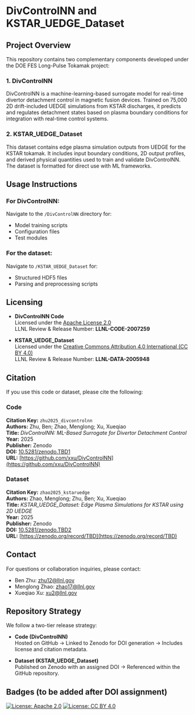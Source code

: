 # DivControlNN and KSTAR_UEDGE_Dataset

## Project Overview

This repository contains two complementary components developed under the DOE FES Long-Pulse Tokamak project:

### 1. DivControlNN

DivControlNN is a machine-learning-based surrogate model for real-time divertor detachment control in magnetic fusion devices. Trained on 75,000 2D drift-included UEDGE simulations from KSTAR discharges, it predicts and regulates detachment states based on plasma boundary conditions for integration with real-time control systems.

### 2. KSTAR_UEDGE_Dataset

This dataset contains edge plasma simulation outputs from UEDGE for the KSTAR tokamak. It includes input boundary conditions, 2D output profiles, and derived physical quantities used to train and validate DivControlNN. The dataset is formatted for direct use with ML frameworks.

## Usage Instructions

### For DivControlNN:
Navigate to the `/DivControlNN` directory for:
- Model training scripts
- Configuration files
- Test modules

### For the dataset:
Navigate to `/KSTAR_UEDGE_Dataset` for:
- Structured HDF5 files
- Parsing and preprocessing scripts

## Licensing

- **DivControlNN Code**  
  Licensed under the [Apache License 2.0](https://www.apache.org/licenses/LICENSE-2.0)  
  LLNL Review & Release Number: **LLNL-CODE-2007259**

- **KSTAR_UEDGE_Dataset**  
  Licensed under the [Creative Commons Attribution 4.0 International (CC BY 4.0)](https://creativecommons.org/licenses/by/4.0/)  
  LLNL Review & Release Number: **LLNL-DATA-2005948**

## Citation

If you use this code or dataset, please cite the following:

### Code

**Citation Key:** `zhu2025_divcontrolnn`  
**Authors:** Zhu, Ben; Zhao, Menglong; Xu, Xueqiao  
**Title:** *DivControlNN: ML-Based Surrogate for Divertor Detachment Control*  
**Year:** 2025  
**Publisher:** Zenodo  
**DOI:** [10.5281/zenodo.TBD1](https://doi.org/10.5281/zenodo.TBD1)  
**URL:** [https://github.com/xxu/DivControlNN](https://github.com/xxu/DivControlNN)

### Dataset

**Citation Key:** `zhao2025_kstaruedge`  
**Authors:** Zhao, Menglong; Zhu, Ben; Xu, Xueqiao  
**Title:** *KSTAR_UEDGE_Dataset: Edge Plasma Simulations for KSTAR using 2D UEDGE*  
**Year:** 2025  
**Publisher:** Zenodo  
**DOI:** [10.5281/zenodo.TBD2](https://doi.org/10.5281/zenodo.TBD2)  
**URL:** [https://zenodo.org/record/TBD](https://zenodo.org/record/TBD)

## Contact

For questions or collaboration inquiries, please contact:

- Ben Zhu: zhu12@llnl.gov  
- Menglong Zhao: zhao17@llnl.gov  
- Xueqiao Xu: xu2@llnl.gov

## Repository Strategy

We follow a two-tier release strategy:

- **Code (DivControlNN)**  
  Hosted on GitHub → Linked to Zenodo for DOI generation → Includes license and citation metadata.

- **Dataset (KSTAR_UEDGE_Dataset)**  
  Published on Zenodo with an assigned DOI → Referenced within the GitHub repository.

## Badges (to be added after DOI assignment)

[![License: Apache 2.0](https://img.shields.io/badge/License-Apache%202.0-blue.svg)](https://opensource.org/licenses/Apache-2.0)
[![License: CC BY 4.0](https://img.shields.io/badge/License-CC%20BY%204.0-lightgrey.svg)](https://creativecommons.org/licenses/by/4.0/)
<!--
[![DOI for Code](https://zenodo.org/badge/DOI/10.5281/zenodo.TBD1.svg)](https://doi.org/10.5281/zenodo.TBD1)
[![DOI for Dataset](https://zenodo.org/badge/DOI/10.5281/zenodo.TBD2.svg)](https://doi.org/10.5281/zenodo.TBD2)
-->
